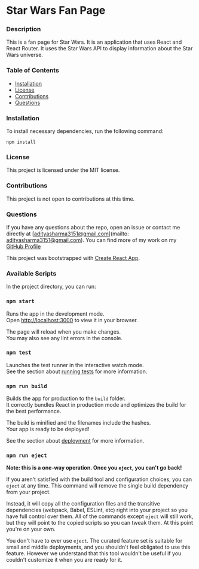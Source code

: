 # Star Wars Fan Page

### Description
This is a fan page for Star Wars. It is an application that uses React and React Router. It uses the Star Wars API to display information about the Star Wars universe. 

### Table of Contents
* [Installation](#installation)
* [License](#license)
* [Contributions](#contributions)
* [Questions](#questions)

### Installation
To install necessary dependencies, run the following command:
```
npm install
```

### License
This project is licensed under the MIT license.

### Contributions
This project is not open to contributions at this time.

### Questions
If you have any questions about the repo, open an issue or contact me directly at [adityasharma3151@gmail.com](mailto: adityasharma3151@gmail.com). You can find more of my work on my [GitHub Profile](https://github.com/adidevs)


This project was bootstrapped with [Create React App](https://github.com/facebook/create-react-app).

### Available Scripts

In the project directory, you can run:

### `npm start`

Runs the app in the development mode.\
Open [http://localhost:3000](http://localhost:3000) to view it in your browser.

The page will reload when you make changes.\
You may also see any lint errors in the console.

### `npm test`

Launches the test runner in the interactive watch mode.\
See the section about [running tests](https://facebook.github.io/create-react-app/docs/running-tests) for more information.

### `npm run build`

Builds the app for production to the `build` folder.\
It correctly bundles React in production mode and optimizes the build for the best performance.

The build is minified and the filenames include the hashes.\
Your app is ready to be deployed!

See the section about [deployment](https://facebook.github.io/create-react-app/docs/deployment) for more information.

### `npm run eject`

**Note: this is a one-way operation. Once you `eject`, you can't go back!**

If you aren't satisfied with the build tool and configuration choices, you can `eject` at any time. This command will remove the single build dependency from your project.

Instead, it will copy all the configuration files and the transitive dependencies (webpack, Babel, ESLint, etc) right into your project so you have full control over them. All of the commands except `eject` will still work, but they will point to the copied scripts so you can tweak them. At this point you're on your own.

You don't have to ever use `eject`. The curated feature set is suitable for small and middle deployments, and you shouldn't feel obligated to use this feature. However we understand that this tool wouldn't be useful if you couldn't customize it when you are ready for it.

